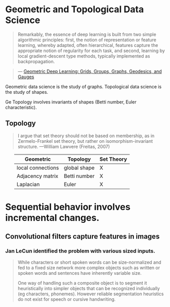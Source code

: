 
# Geometric and Topological Data Science


>Remarkably, the essence of deep learning is built from two simple algorithmic principles: first, the notion of representation or feature learning, whereby adapted, often hierarchical, features capture the appropriate notion of regularity for each task, and second, learning by local gradient-descent type methods, typically implemented as backpropagation.

> &mdash; [Geometric Deep Learning: Grids, Groups, Graphs, Geodesics, and Gauges](https://arxiv.org/abs/2104.13478)

Geometric data science is the study of graphs.
Topological data science is the study of shapes.

Ge
Topology involves invariants of shapes (Betti number, Euler characteristic).

## Topology

> I argue that set theory should not be based on membership, as in Zermelo-Frankel set theory, but rather on isomorphism-invariant structure.
—William Lawvere (Freitas, 2007)


<div style="padding-left:2em;">
    
    
| Geometric | Topology | Set Theory |
| ---      | ----     | --- | 
| local connections | global shape | X |
| Adjacency matrix | Betti number | X |
| Laplacian  | Euler | X |
    

</div>


# Sequential behavior involves incremental changes.

## Convolutional filters capture features in images

### Jan LeCun identified the problem with various sized inputs.


> While characters or short spoken words can be size-normalized and fed to a fixed size network more complex objects such as written or spoken words and sentences have inherently variable size. 
> 
> One way of handling such a composite object is to segment it heuristically into
> simpler objects that can be recognized individually (eg  characters, phonemes). However reliable segmentation heuristics do not exist for speech or cursive handwriting.

